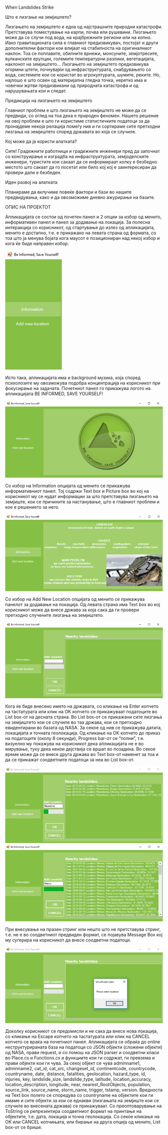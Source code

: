When Landslides Strike


Што е лизгање на земјиштето?

Лизгањето на земјиштето е една од најстрашните природни катастрофи. Претставува поместување на карпи, почва или рушевини. Лизгањето може да се случи под вода, на крајбрежните региони или на копно. Иако гравитационата сила е главниот предизвикувач, постојат и други дополнителни фактори кои влијаат на стабилноста на оригиналниот наклон. Тоа се поплавите, обилните врнежи, монсуните, земјотресите, вулканските ерупции, големите температурни разлики, вегетацијата, наклонот на земјиштето... Лизгањето на земјиштето предизвикува огормни штети, почнувајќи од инфраструктурата, снабдувањето со вода, системите кои се користат во агрокултурата, шумите, реките. Но, најлошо е што освен од материјална гледна точка, неретко има и човечки жртви предизвикани од природната катастрофа и од нарушувањата кои и следат.


Предикција на лизгањето на земјиштето

Главниот проблем е што лизгањето на земјиштето не може да се предвиди, со оглед на тоа дека е природен феномен. Нашето решение на овој проблем е што ги користиме статистичките податоци за да пронајдеме некоја релација помеѓу нив и ги сортираме сите претходни лизгања на земјиштето според државата во која се случиле.


Кој може да ја користи алатката?

Сите! Градежните работници и градежните инженери пред да започнат со конструирање и изградба на инфраструктурата, земјоделските инженери, туристите кои сакаат да се информираат колку е безбедно местото што сакаат да го посетат или било кој кој е заинтересиран да провери дали е безбеден.


Иден развој на алатката

Планираме да вклучиме повеќе фактори и бази во нашите предвидувања, како и да овозможиме дневно ажурирање на базите.



ОПИС НА ПРОЕКТОТ

Апликацијата се состои од почетен панел и 2 опции за избор од менито, информативен панел и панел за додавање на локација. За полесна интеракција со корисникот, од стартување до излез од апликацијата, менито е достапно, т.е. е прикажано на левата страна од формата, со тоа што ја менува бојата кога маусот е позициониран над некој избор и кога ќе биде направен избор.
 
 ![menu](https://github.com/gerasimoska/WhenLandslidesStrike/blob/master/img/menu.PNG)
 
 Исто така, апликацијата има и background музика, која според психолозите му овозможува подобра концентрација на корисникот при фокусирање на задачата.
Почетниот панел го прикажува логото на апликацијата BE INFORMED, SAVE YOURSELF!

![start](https://github.com/gerasimoska/WhenLandslidesStrike/blob/master/img/start.PNG)
 
Со избор на Information опцијата од менито се прикажува информативниот панел. Тој содржи Text box и Picture box во кој на корисникот му се нудат информации за што претставува лизгањето на земјиште, кои се причините за настанување, што е главниот проблем и кое е решението за него.

![information](https://github.com/gerasimoska/WhenLandslidesStrike/blob/master/img/information.PNG)
 
Со избор на Add New Location опцијата од менито се прикажува панелот за додавање на локација. Од левата страна има Text box во кој корисникот може да внесе држава за која сака да ги провери претходно случените лизгања на земјиштето. 

![addNewLocation](https://github.com/gerasimoska/WhenLandslidesStrike/blob/master/img/addNewLocation.PNG)
 
Кога ќе биде внесено името на државата, со кликање на Enter копчето на тастатурата или клик на OK копчето се прикажуваат податоците во List box-от на десната страна. Во List box-от се прикажани сите лизгања на земјиштето кои се случиле во таа држава, кои се претходно евидентирани во базата од NASA. За секое од нив се прикажува датата, локацијата и точната геолокација. Од кликање на ОК копчето до приказ на податоците (околу 8 секунди), Progress bar-от се “полни”, т.е. визуелно му покажува на корисникот дека апликацијата не е во мирување, туку дека некои дејствија се вршат во позадина. Во секое време може да се внесе друга држава во Text box-от наменет за тоа и да се прикажат соодветните податоци за неа во List box-от. 

![addNewLocationExample](https://github.com/gerasimoska/WhenLandslidesStrike/blob/master/img/addNewLocationExample.PNG)
![addNewLocationExample1](https://github.com/gerasimoska/WhenLandslidesStrike/blob/master/img/addNewLocationExample1.PNG)
  
При внесување на празен стринг или нешто што не претставува стринг, т.е. не е во соодветниот предвиден формат, се појавува Message Box кој му сугерира на корисникот да внесе соодветни податоци.

![messageBox](https://github.com/gerasimoska/WhenLandslidesStrike/blob/master/img/messageBox.PNG)
 
Доколку корисникот се предомисли и не сака да внесе нова локација, со кликање на Escape копчето на тастатурата или клик на CANCEL копчето се враќа на почетниот панел.
Апликацијата се обраќа до online неструктурираната база на податоци со JSON објекти (сложени објекти) од NASA, прави request, и со помош на JSON parser и соодветни класи во Place.cs и Functions.cs и функциите кои ги содржат, ги превзема и прави објекти кои ги чува. За секој објект се чува adminname1, adminname2, cat_id, cat_src, changeset_id, continentcode, countrycode, countryname, date, distance, fatalities, geolocation, hazard_type, id, injuries, key, landslide_size, landslide_type, latitude, location_accuracy, location_description, longitude, near, nearest_RootObjects, population, source_link, source_name, storm_name, trigger, tstamp, version. Вредноста на Text box полето се споредува со countryname на објектите кои ги имаме и сите објекти за кои се еднакви (лизгањата на земјиште кои се случиле во внесената држава) се прикажуваат. Со преоптоварување на ToString се репрезентира соодветниот формат на принтање на објектите, т.е. дата, локација и точна геолокација. Со секое кликање на OK или CANCEL копчињата, или бирање на друга опција од менито, List box-от се брише.
